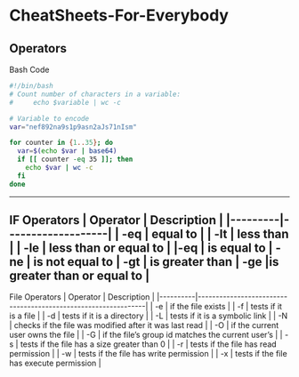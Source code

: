 # CheatSheets-For-Everybody

## Operators
Bash Code
```bash
#!/bin/bash
# Count number of characters in a variable:
#     echo $variable | wc -c

# Variable to encode
var="nef892na9s1p9asn2aJs71nIsm"

for counter in {1..35}; do
  var=$(echo $var | base64)
  if [[ counter -eq 35 ]]; then
    echo $var | wc -c
  fi
done
```
---
IF Operators
| Operator | Description        |
|---------|-------------------|
| -eq  | equal to             |
| -lt     | less than         |
| -le | less than or equal to |
|-eq |	is equal to           |
-ne |	is not equal to       |
-gt |	is greater than       |
-ge |is greater than or equal to |
---
File Operators
| Operator | Description                                                   |
|----------|---------------------------------------------------------------|
| -e       | if the file exists                                             |
| -f       | tests if it is a file                                          |
| -d       | tests if it is a directory                                     |
| -L       | tests if it is a symbolic link                                 |
| -N       | checks if the file was modified after it was last read         |
| -O       | if the current user owns the file                              |
| -G       | if the file’s group id matches the current user’s              |
| -s       | tests if the file has a size greater than 0                    |
| -r       | tests if the file has read permission                          |
| -w       | tests if the file has write permission                         |
| -x       | tests if the file has execute permission                       |


